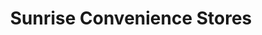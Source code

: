 ---
title: "Sunrise Convenience Stores"
url: /capac/sunrise-convenience-stores/
shop: convenience
---